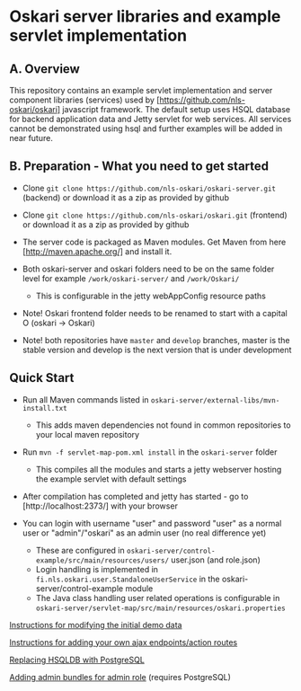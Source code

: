 # Oskari server libraries and example servlet implementation

## A. Overview

This repository contains an example servlet implementation and server component libraries (services) used by
[https://github.com/nls-oskari/oskari] javascript framework. The default setup uses HSQL database for
backend application data and Jetty servlet for web services. All services cannot be demonstrated using hsql
and further examples will be added in near future.

## B. Preparation - What you need to get started

* Clone `git clone https://github.com/nls-oskari/oskari-server.git` (backend) or download it as a zip as provided by github

* Clone `git clone https://github.com/nls-oskari/oskari.git` (frontend) or download it as a zip as provided by github

* The server code is packaged as Maven modules. Get Maven from here [http://maven.apache.org/] and install it.

* Both oskari-server and oskari folders need to be on the same folder level for example `/work/oskari-server/` and `/work/Oskari/`
    * This is configurable in the jetty webAppConfig resource paths

* Note! Oskari frontend folder needs to be renamed to start with a capital O (oskari -> Oskari)

* Note! both repositories have `master` and `develop` branches, master is the stable version and develop is the next version that is under development

## Quick Start

* Run all Maven commands listed in `oskari-server/external-libs/mvn-install.txt`
    * This adds maven dependencies not found in common repositories to your local maven repository

* Run `mvn -f servlet-map-pom.xml install` in the `oskari-server` folder
    * This compiles all the modules and starts a jetty webserver hosting the example servlet with default settings

* After compilation has completed and jetty has started - go to [http://localhost:2373/] with your browser

* You can login with username "user" and password "user" as a normal user or "admin"/"oskari" as an admin user (no real difference yet)
    * These are configured in `oskari-server/control-example/src/main/resources/users/` user.json (and role.json)
    * Login handling is implemented in `fi.nls.oskari.user.StandaloneUserService` in the oskari-server/control-example module
    * The Java class handling user related operations is configurable in `oskari-server/servlet-map/src/main/resources/oskari.properties`



[Instructions for modifying the initial demo data](docs/ModifyingInitialDemoData.md)

[Instructions for adding your own ajax endpoints/action routes](service-control/README.md)

[Replacing HSQLDB with PostgreSQL](docs/UsingServletWithPostgreSQL.md)

[Adding admin bundles for admin role](docs/AddingBundlesBasedOnRole.md) (requires PostgreSQL)